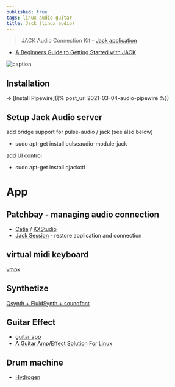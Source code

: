 ```yaml
---
published: true
tags: linux audio guitar
title: Jack (linux audio)
---
```

> JACK Audio Connection Kit - [Jack application](http://jackaudio.org/applications/)

- [A Beginners Guide to Getting Started with JACK](https://linuxaudio.github.io/libremusicproduction/html/articles/demystifying-jack-%e2%80%93-beginners-guide-getting-started-jack.html)

![caption](https://linuxaudio.github.io/libremusicproduction/html/sites/default/files/articles/Jacklogo.png)

## Installation

=> [Install Pipewire]({% post_url 2021-03-04-audio-pipewire %})

## Setup Jack Audio server
add bridge support for pulse-audio / jack (see also below)
- sudo apt-get install pulseaudio-module-jack

add UI control 
- sudo apt-get install qjackctl

# App

## Patchbay - managing audio connection
- [Catia](https://kx.studio/Applications:Catia) / [KXStudio](https://kx.studio/Applications)
- [Jack Session](https://wiki.linuxaudio.org/apps/categories/jack_session) - restore application and connection

## virtual midi keyboard

[vmpk](http://vmpk.sourceforge.net/)

## Synthetize

[Qsynth + FluidSynth + soundfont](https://askubuntu.com/questions/34391/virtual-midi-piano-keyboard-setup)

## Guitar Effect

- [guitar app](http://linuxmao.org/Le+coin+des+guitaristes)
- [A Guitar Amp/Effect Solution For Linux](https://soosck.wordpress.com/2011/01/12/guitar-amplifier-effect-solution-linux/)

## Drum machine

- [Hydrogen](http://hydrogen-music.org/hcms/)
